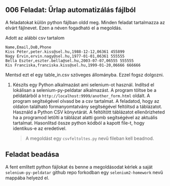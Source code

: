 ## 006 Feladat: Űrlap automatizálás fájlból

A feladatokat külön python fájlban oldd meg. Minden feladat tartalmazza az elvárt fájlnevet. Ezen a néven fogadható el a megoldás.

Adott az alábbi csv tartalom
```
Name,Email,DoB,Phone
Kiss Péter,peter.kiss@sel.hu,1988-12-12,06361 455899
Nagy Ervin,ervin.nagy@sel.hu,1977-01-01,06361 555555
Bella Eszter,eszter.bella@sel.hu,2003-07-07,06555 555555
Kis Franciska,franciska.kiss@sel.hu,1999-01-20,06666 666666
```
Mentsd ezt el egy table_in.csv szöveges állományba. Ezzel fogsz dolgozni.

1) Készíts egy Python alkalmazást ami selenium-ot használ. Indítsd el lokálisan a selenium-py-peldatar alkalmazást. A program töltse be a példatárból a `http://localhost:9999/another_form.html` oldalt. A program segítségével olvasd be a csv tartalmat. A feladatod, hogy az oldalon található formanyomtatvány segítségével feltöltsd a táblázatot. Használd a Python CSV könyvtárát. A feltöltött táblázatot ellenőrizheted ha a programod letölti a táblázat alatti gomb segítségével az aktuális tartalmat. Hasonlítsd össze python kódból a kapott file-t, hogy identikus-e az eredetivel.
    > A megoldást egy `csvfeltoltes.py` nevű fileban kell beadnod.

## Feladat beadása
A fent említett python fájlokat és benne a megoldásodat kérlek a saját `selenium-py-peldatar` github repo forkodban egy `selenium2-homework` nevű mappába helyezd el.
